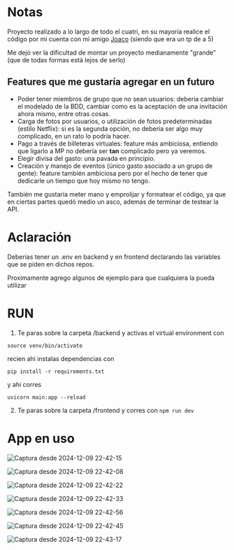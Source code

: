 # Notas

Proyecto realizado a lo largo de todo el cuatri, en su mayoría realice el código por mi cuenta con mi amigo [Joaco](https://github.com/BA73C0) (siendo que era un tp de a 5)

Me dejó ver la dificultad de montar un proyecto medianamente "grande" (que de todas formas está lejos de serlo)

## Features que me gustaría agregar en un futuro

- Poder tener miembros de grupo que no sean usuarios: deberia cambiar el modelado de la BDD, cambiar como es la aceptación de una invitación ahora mismo, entre otras cosas.
- Carga de fotos por usuarios, o utilización de fotos predeterminadas (estilo Netflix): si es la segunda opción, no deberia ser algo muy complicado, en un rato lo podría hacer.
- Pago a través de billeteras virtuales: feature más ambiciosa, entiendo que ligarlo a MP no debería ser **tan** complicado pero ya veremos.
- Elegir divisa del gasto: una pavada en principio.
- Creación y manejo de eventos (único gasto asociado a un grupo de gente): feature también ambiciosa pero por el hecho de tener que dedicarle un tiempo que hoy mismo no tengo.

También me gustaría meter mano y emprolijar y formatear el código, ya que en ciertas partes quedó medio un asco, además de terminar de testear la API.

# Aclaración

Deberias tener un .env en backend y en frontend declarando las variables que se piden en dichos repos.

Proximamente agrego algunos de ejemplo para que cualquiera la pueda utilizar

# RUN

1. Te paras sobre la carpeta /backend y activas el virtual environment con

`source venv/bin/activate`

recien ahi instalas dependencias con

`pip install -r requirements.txt`

y ahi corres

`uvicorn main:app --reload`

2. Te paras sobre la carpeta /frontend y corres con `npm run dev`

# App en uso

![Captura desde 2024-12-09 22-42-15](https://github.com/user-attachments/assets/9eb9d70c-5d60-4f23-8063-e91be982f246)

![Captura desde 2024-12-09 22-42-08](https://github.com/user-attachments/assets/73c8d741-ca36-4434-ac5d-75043cb03429)

![Captura desde 2024-12-09 22-42-22](https://github.com/user-attachments/assets/20ba4068-72cb-463d-811f-76b75935fede)

![Captura desde 2024-12-09 22-42-33](https://github.com/user-attachments/assets/0f579fc5-14d3-445c-9a38-cb2f47a39624)

![Captura desde 2024-12-09 22-42-56](https://github.com/user-attachments/assets/7e2d7964-1312-4586-86eb-ebdfdc249fb2)

![Captura desde 2024-12-09 22-42-45](https://github.com/user-attachments/assets/e1fedbe5-1efd-4a3f-bdd4-eb246703db76)

![Captura desde 2024-12-09 22-43-17](https://github.com/user-attachments/assets/21255be5-9cf0-435f-888d-5ce0c050e408)


